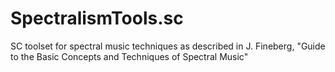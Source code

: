 # SpectralismTools.sc
SC toolset for spectral music techniques as described in J. Fineberg, "Guide to the Basic Concepts and Techniques of Spectral Music"
